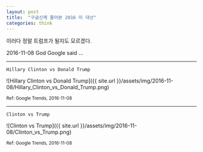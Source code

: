 ```yaml
---
layout: post
title:  "구글신께 물어본 2016 미 대선"
categories: think
---
```


이러다 정말 트럼프가 될지도 모르겠다.

2016-11-08 God Google said ... 

***


```
Hillary Clinton vs Donald Trump
```

![Hillary Clinton vs Donald Trump]({{ site.url }}/assets/img/2016-11-08/Hillary_Clinton_vs_Donald_Trump.png)

<small>Ref: Google Trends, 2016-11-08</small>

***

```
Clinton vs Trump
```

![Clinton vs Trump]({{ site.url }}/assets/img/2016-11-08/Clinton_vs_Trump.png)

<small>Ref: Google Trends, 2016-11-08</small>